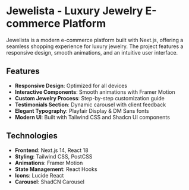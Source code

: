 # Jewelista - Luxury Jewelry E-commerce Platform

Jewelista is a modern e-commerce platform built with Next.js, offering a seamless shopping experience for luxury jewelry. The project features a responsive design, smooth animations, and an intuitive user interface.

## Features

- **Responsive Design**: Optimized for all devices
- **Interactive Components**: Smooth animations with Framer Motion
- **Custom Jewelry Process**: Step-by-step customization guide
- **Testimonials Section**: Dynamic carousel with client feedback
- **Elegant Typography**: Playfair Display & DM Sans fonts
- **Modern UI**: Built with Tailwind CSS and Shadcn UI components

## Technologies

- **Frontend**: Next.js 14, React 18
- **Styling**: Tailwind CSS, PostCSS
- **Animations**: Framer Motion
- **State Management**: React Hooks
- **Icons**: Lucide React
- **Carousel**: ShadCN Carousel
